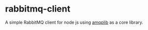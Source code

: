 # rabbitmq-client
A simple RabbitMQ client for node js using [amqplib](https://www.npmjs.com/package/amqplib) as a core library.
